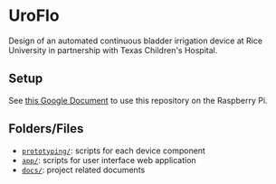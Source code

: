 # UroFlo
Design of an automated continuous bladder irrigation device at Rice University in partnership with Texas Children's Hospital.

## Setup
See [this Google Document](https://docs.google.com/document/d/1xNtN-FHFRW5H-90g1Pd7Hx-gocUcX_xOV-3cxWXmEgg/edit) to use this repository on the Raspberry Pi.

## Folders/Files
- [`prototyping/`](prototyping/): scripts for each device component
- [`app/`](app/): scripts for user interface web application
- [`docs/`](docs/): project related documents
